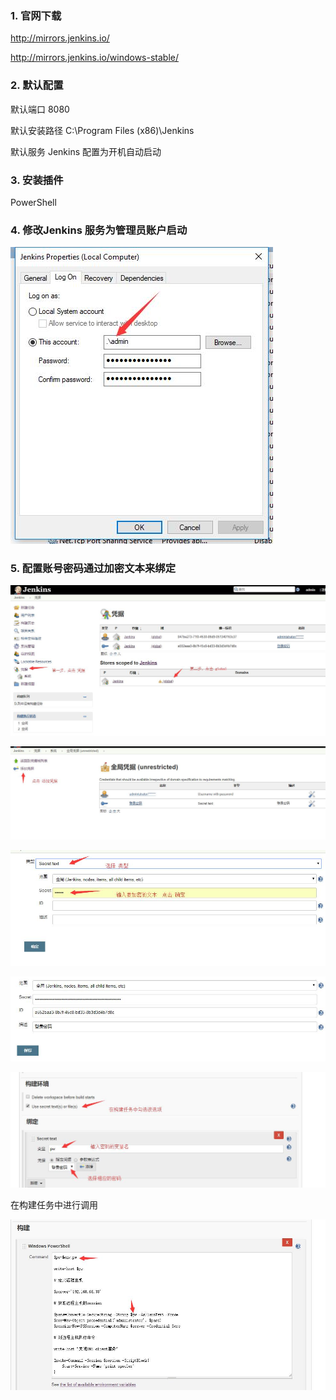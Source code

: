 ### 1. 官网下载

http://mirrors.jenkins.io/

http://mirrors.jenkins.io/windows-stable/

### 2.  默认配置

默认端口 8080

默认安装路径 C:\Program Files (x86)\Jenkins

默认服务 Jenkins 配置为开机自动启动

### 3.  安装插件

PowerShell

### 4.  修改Jenkins 服务为管理员账户启动 

![image](./static/logon.jpg)

### 5.  配置账号密码通过加密文本来绑定

![image](./static/secret.jpg)

![image](./static/secret02.jpg)

![image](./static/secret03.jpg)

![image](./static/secret031.jpg)

![image](./static/secret04.jpg)

在构建任务中进行调用

![image](./static/secret05.jpg)

